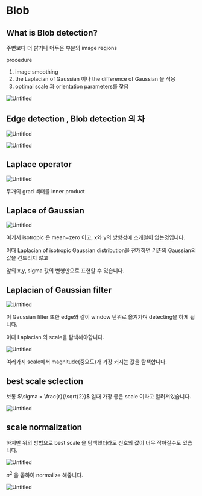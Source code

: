 # Blob

## What is Blob detection?

주변보다 더 밝거나 어두운 부분의 image regions

procedure

1. image smoothing
2. the Laplacian of Gaussian 이나 the difference of Gaussian 을 적용
3. optimal scale 과 orientation parameters를 찾음

![Untitled](Blob%202a922c99df2144c0bf57dc95a73b94ec/Untitled.png)

## Edge detection , Blob detection 의 차

![Untitled](Blob%202a922c99df2144c0bf57dc95a73b94ec/Untitled%201.png)

![Untitled](Blob%202a922c99df2144c0bf57dc95a73b94ec/Untitled%202.png)

## Laplace operator

![Untitled](Blob%202a922c99df2144c0bf57dc95a73b94ec/Untitled%203.png)

두개의 grad 벡터를 inner product

## Laplace of Gaussian

![Untitled](Blob%202a922c99df2144c0bf57dc95a73b94ec/Untitled%204.png)

여기서 isotropic 은 mean=zero 이고, x와 y의 방향성에 스케일이 없는것입니다.

이때 Laplacian of isotropic Gaussian distribution을 전개하면 기존의 Gaussian의 값을 건드리지 않고

앞의 x,y, sigma 값의 변형만으로 표현할 수 있습니다.

## Laplacian of Gaussian filter

![Untitled](Blob%202a922c99df2144c0bf57dc95a73b94ec/Untitled%205.png)

이 Gaussian filter 또한 edge와 같이 window 단위로 옮겨가며 detecting을 하게 됩니다.

이때 Laplacian 의 scale을 탐색해야합니다.

![Untitled](Blob%202a922c99df2144c0bf57dc95a73b94ec/Untitled%206.png)

여러가지 scale에서 magnitude(중요도)가 가장 커지는 값을 탐색합니다.

## best scale sclection

보통  $\sigma = \frac{r}{\sqrt{2}}$ 일때 가장 좋은 scale 이라고 알려져있습니다. 

![Untitled](Blob%202a922c99df2144c0bf57dc95a73b94ec/Untitled%207.png)

## scale normalization

하지만 위의 방법으로 best scale 을 탐색했더라도 신호의 값이 너무 작아질수도 있습니다.

![Untitled](Blob%202a922c99df2144c0bf57dc95a73b94ec/Untitled%208.png)

$\sigma^2$ 을 곱하여 normalize 해줍니다.

![Untitled](Blob%202a922c99df2144c0bf57dc95a73b94ec/Untitled%209.png)